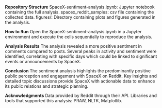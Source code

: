 **Repository Structure**
SpaceX-sentiment-analysis.ipynb: Jupyter notebook containing the full analysis.
spacex_reddit_samples: csv file containing the collected data.
figures/: Directory containing plots and figures generated in the analysis.

**How to Run**
Open the SpaceX-sentiment-analysis.ipynb in a Jupyter environment and execute the cells sequentially to reproduce the analysis.

**Analysis Results**
The analysis revealed a more positive sentiment in comments compared to posts. Several peaks in activity and sentiment were identified, correlating with specific days which could be linked to significant events or announcements by SpaceX.

**Conclusion**
The sentiment analysis highlights the predominantly positive public perception and engagement with SpaceX on Reddit. Key insights and detailed topic discussions provide SpaceX with actionable data to enhance its public relations and strategic planning.

**Acknowledgments**
Data provided by Reddit through their API.
Libraries and tools that supported this analysis: PRAW, NLTK, Matplotlib.
